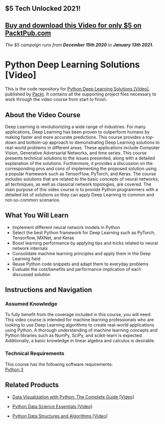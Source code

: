## $5 Tech Unlocked 2021!
[Buy and download this Video for only $5 on PacktPub.com](https://www.packtpub.com/product/python-deep-learning-solutions-video/9781789531602)
-----
*The $5 campaign         runs from __December 15th 2020__ to __January 13th 2021.__*

# Python Deep Learning Solutions [Video]
This is the code repository for [Python Deep Learning Solutions [Video]](https://www.packtpub.com/big-data-and-business-intelligence/python-deep-learning-solutions-video?utm_source=github&utm_medium=repository&utm_campaign=9781789531602), published by [Packt](https://www.packtpub.com/?utm_source=github). It contains all the supporting project files necessary to work through the video course from start to finish.
## About the Video Course
Deep Learning is revolutionizing a wide range of industries. For many applications, Deep Learning has been proven to outperform humans by making faster and more accurate predictions. This course provides a top-down and bottom-up approach to demonstrating Deep Learning solutions to real-world problems in different areas. These applications include Computer Vision, Generative Adversarial Networks, and time series. This course presents technical solutions to the issues presented, along with a detailed explanation of the solutions. Furthermore, it provides a discussion on the corresponding pros and cons of implementing the proposed solution using a popular framework such as TensorFlow, PyTorch, and Keras. The course includes solutions that are related to the basic concepts of neural networks; all techniques, as well as classical network topologies, are covered. The main purpose of this video course is to provide Python programmers with a detailed list of solutions so they can apply Deep Learning to common and not-so-common scenarios.

<H2>What You Will Learn</H2>
<DIV class=book-info-will-learn-text>
<UL>
<LI>Implement different neural network models in Python 
<LI>Select the best Python framework for Deep Learning such as PyTorch, Tensorflow, MXNet, and Keras 
<LI>Boost learning performance by applying tips and tricks related to neural network internals&nbsp; 
<LI>Consolidate machine learning principles and apply them in the Deep Learning field 
<LI>Reuse Python code snippets and adapt them to everyday problems 
<LI>Evaluate the cost/benefits and performance implication of each discussed solution </LI></UL></DIV>

## Instructions and Navigation
### Assumed Knowledge
To fully benefit from the coverage included in this course, you will need:<br/>
This video course is intended for machine learning professionals who are looking to use Deep Learning algorithms to create real-world applications using Python. A thorough understanding of machine learning concepts and Python libraries such as NumPy, SciPy, and scikit-learn is expected. Additionally, a basic knowledge in linear algebra and calculus is desirable.
### Technical Requirements
This course has the following software requirements:<br/>
[Python 3](https://www.python.org/downloads/)

## Related Products
* [Data Visualization with Python: The Complete Guide [Video]](https://www.packtpub.com/application-development/data-visualization-python-complete-guide-video?utm_source=github&utm_medium=repository&utm_campaign=9781789536959)

* [Python Data Science Essentials [Video]](https://www.packtpub.com/big-data-and-business-intelligence/python-data-science-essentials-video?utm_source=github&utm_medium=repository&utm_campaign=9781789538526)

* [Python Data Structures and Algorithms [Video]](https://www.packtpub.com/application-development/python-data-structures-and-algorithms-video?utm_source=github&utm_medium=repository&utm_campaign=9781788622066)


